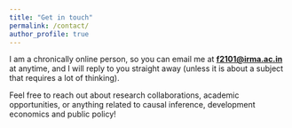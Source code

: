 ```yaml
---
title: "Get in touch"
permalink: /contact/
author_profile: true
---
```


I am a chronically online person, so you can email me at **f2101@irma.ac.in** at anytime, and I will reply to you straight away (unless it is about a subject that requires a lot of thinking).

Feel free to reach out about research collaborations, academic opportunities, or anything related to causal inference, development economics and public policy!